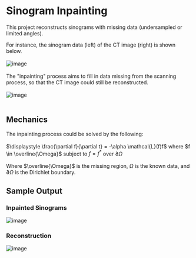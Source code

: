 # Sinogram Inpainting
This project reconstructs sinograms with missing data (undersampled or limited angles).

For instance, the sinogram data (left) of the CT image (right) is shown below. </br></br>
![image](https://github.com/XDDz123/sinogram-inpainting/assets/20507222/2567b101-059e-4614-b99b-ea241972dae1)</br></br>
The "inpainting" process aims to fill in data missing from the scanning process, so that the CT image could still be reconstructed. </br></br>
![image](https://github.com/XDDz123/sinogram-inpainting/assets/20507222/8ac0a934-1665-4ce2-9932-4a7d9c4fd82b) </br></br>

## Mechanics
The inpainting process could be solved by the following:</br></br>
$\displaystyle \frac{\partial f}{\partial t} = -\alpha \mathcal{L}(f)f$ where $f \in \overline{\Omega}$ subject to $f = f^*$ over $\partial\Omega$</br></br>
Where $\overline{\Omega}$ is the missing region, $\Omega$ is the known data, and $\partial\Omega$ is the Dirichlet boundary.

## Sample Output
### Inpainted Sinograms
![image](https://github.com/XDDz123/sinogram-inpainting/assets/20507222/71e13037-f339-477d-b254-6e8535fc61cc)
### Reconstruction
![image](https://github.com/XDDz123/sinogram-inpainting/assets/20507222/a1e47c1f-fb97-4ed7-a031-6489859fd954)
